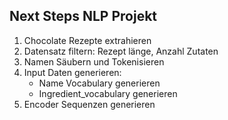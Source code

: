 ## Next Steps NLP Projekt

1. Chocolate Rezepte extrahieren
2. Datensatz filtern: Rezept länge, Anzahl Zutaten
3. Namen Säubern und Tokenisieren
4. Input Daten generieren:
    - Name Vocabulary generieren
    - Ingredient_vocabulary generieren
5. Encoder Sequenzen generieren